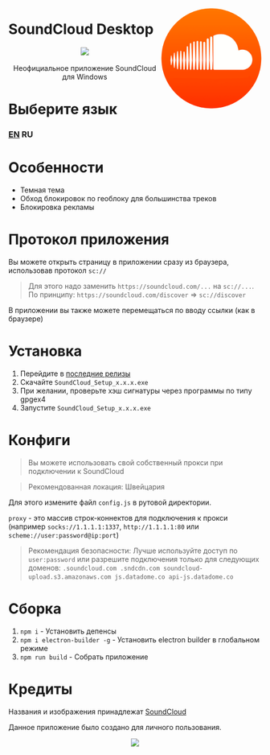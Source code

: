 <p>
<a href="https://soundcloud.com" alt="soundcloud">
<img src="https://raw.githubusercontent.com/fydne/SoundCloud-Desktop/main/icons/appLogo.png" width="200px" align="right" style="border-radius: 50%;" />
</a>

# SoundCloud Desktop
<p align="center">
<a href="https://soundcloud.com" alt="soundcloud">
<img src="https://readme-typing-svg.herokuapp.com?font=Fira+Code&weight=500&pause=1000&color=F76000&center=true&vCenter=true&repeat=false&width=435&height=25&lines=SoundCloud+Desktop">
</a>
</p>
<p align="center">
Неофициальное приложение SoundCloud для Windows
</p>

# Выберите язык
### [EN](https://github.com/zxcnoname666/SoundCloud-Desktop) RU

# Особенности
- Темная тема
- Обход блокировок по геоблоку для большинства треков
- Блокировка рекламы

# Протокол приложения
Вы можете открыть страницу в приложении сразу из браузера, использовав протокол `sc://`
> Для этого надо заменить `https://soundcloud.com/...` на `sc://...`. По принципу: `https://soundcloud.com/discover` => `sc://discover`

В приложении вы также можете перемещаться по вводу ссылки (как в браузере)

# Установка
1. Перейдите в [последние релизы](https://github.com/zxcnoname666/SoundCloud-Desktop/releases/latest)
2. Скачайте `SoundCloud_Setup_x.x.x.exe`
3. При желании, проверьте хэш сигнатуры через программы по типу gpgex4
4. Запустите `SoundCloud_Setup_x.x.x.exe`

# Конфиги
> Вы можете использовать свой собственный прокси при подключении к SoundCloud

> Рекомендованная локация: Швейцария

Для этого измените файл `config.js` в рутовой директории.

`proxy` - это массив строк-коннектов для подключения к прокси (например `socks://1.1.1.1:1337`, `http://1.1.1.1:80` или `scheme://user:password@ip:port`)

> Рекомендация безопасности: Лучше используйте доступ по `user:password` или разрешите подключения только для следующих доменов: `.soundcloud.com .sndcdn.com soundcloud-upload.s3.amazonaws.com js.datadome.co api-js.datadome.co`

# Сборка
1. `npm i` - Установить депенсы
2. `npm i electron-builder -g` - Установить electron builder в глобальном режиме
3. `npm run build` - Собрать приложение

# Кредиты
Названия и изображения принадлежат [SoundCloud](https://soundcloud.com)

Данное приложение было создано для личного пользования.

<p align="center">
<a href="javascript:void(0)">
<img src="https://profile-counter.glitch.me/scda/count.svg" width="200px" />
</a>